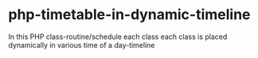 # php-timetable-in-dynamic-timeline
In this PHP class-routine/schedule each class each class is placed dynamically in various time of a day-timeline
